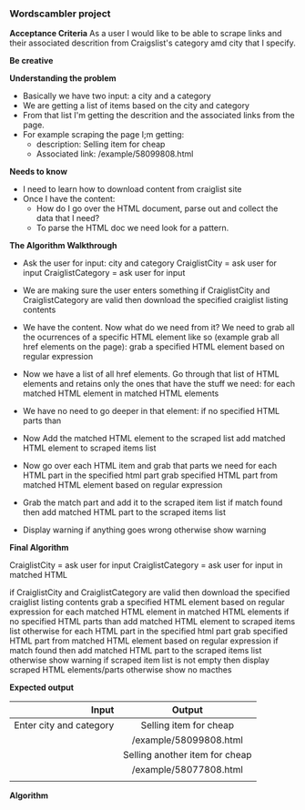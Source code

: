 ### Wordscambler project
**Acceptance Criteria**
As a user I would like to be able to scrape links and their associated descrition from Craigslist's category amd city that I specify.

**Be creative**


**Understanding the problem**
- Basically we have two input: a city and a category
- We are getting a list of items based on the city and category
- From that list I'm getting the descrition and the associated links from the page.
- For example scraping the page I;m getting:
    - description: Selling item for cheap
    - Associated link: /example/58099808.html

**Needs to know**
- I need to learn how to download content from craiglist site
- Once I have the content:
  - How do I go over the HTML document, parse out and collect the data that I need? 
  - To parse the HTML doc we need look for a pattern.  

**The Algorithm Walkthrough**
- Ask the user for input: city and category
    CraiglistCity = ask user for input
    CraiglistCategory = ask user for input

- We are making sure the user enters something
    if CraiglistCity and CraiglistCategory are valid 
    then download the specified craiglist listing contents 

- We have the content. Now what do we need from it? We need to grab all the ocurrences of a specific HTML element like so (example grab all href elements on the page):
    grab a specified HTML element based on regular expression

- Now we have a list of all href elements. Go through that list of HTML elements and retains only the ones that have the stuff we need:
    for each matched HTML element in matched HTML elements

- We have no need to go deeper in that element:
    if no specified HTML parts than

- Now Add the matched HTML element to the scraped list 
    add matched HTML element to scraped items list

- Now go over each HTML item and grab that parts we need
    for each HTML part in the specified html part
      grab specified HTML part from matched HTML element based on regular expression

- Grab the match part and add it to the scraped item list
    if match found then add matched HTML part to the scraped items list

- Display warning if anything goes wrong
    otherwise show warning

**Final Algorithm**

CraiglistCity = ask user for input
CraiglistCategory = ask user for input in matched HTML 

  if CraiglistCity and CraiglistCategory are valid 
    then download the specified craiglist listing contents 
      grab a specified HTML element based on regular expression
        for each matched HTML element in matched HTML elements
          if no specified HTML parts than
            add matched HTML element to scraped items list
          otherwise
            for each HTML part in the specified html part
              grab specified HTML part from matched HTML element based on regular expression
              if match found then add matched HTML part to the scraped items list
  otherwise show warning
if scraped item list is not empty then display scraped HTML elements/parts 
otherwise show no macthes




**Expected output**

| Input                     | Output                          | 
| ------------------------: | :-----------------------------: | 
| Enter city and category   | Selling item for cheap          | 
|                           | /example/58099808.html          | 
|                           | Selling another item for cheap  | 
|                           | /example/58077808.html          | 
|                           |                                 |

**Algorithm**